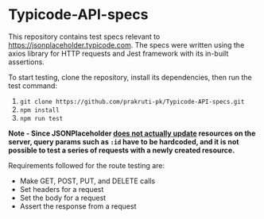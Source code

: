 # Typicode-API-specs

This repository contains test specs relevant to https://jsonplaceholder.typicode.com. The specs were written using the axios library for HTTP requests and Jest framework with its in-built assertions.

To start testing, clone the repository, install its dependencies, then run the test command:
1. `git clone https://github.com/prakruti-pk/Typicode-API-specs.git`
2. `npm install`
3. `npm run test`

**Note - Since JSONPlaceholder [does not actually update](https://jsonplaceholder.typicode.com/guide/) resources on the server, query params such as `:id` have to be hardcoded, and it is not possible to test a series of requests with a newly created resource.**

Requirements followed for the route testing are: 
* Make GET, POST, PUT, and DELETE calls
* Set headers for a request
* Set the body for a request
* Assert the response from a request

